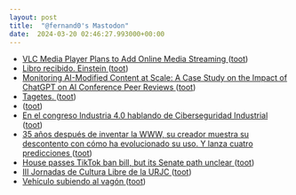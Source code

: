 ```yaml
---
layout: post
title:  "@fernand0's Mastodon"
date:  2024-03-20 02:46:27.993000+00:00
---
```

*  [VLC Media Player Plans to Add Online Media Streaming ](https://news.itsfoss.com/vlc-online-streaming) ([toot](https://mastodon.social/@fernand0/112125725113805930))
*  [Libro recibido. Einstein ](https://fotografiasenmovimiento.wordpress.com/2024/03/19/libro-recibido-einstein) ([toot](https://mastodon.social/@fernand0/112125687102577094))
*  [Monitoring AI-Modified Content at Scale: A Case Study on the Impact of ChatGPT on AI Conference Peer Reviews ](https://arxiv.org/abs/2403.0718) ([toot](https://mastodon.social/@fernand0/112123704125938657))
*  [Tagetes. ](https://avecesunafoto.wordpress.com/2024/03/19/tagetes-2) ([toot](https://mastodon.social/@fernand0/112123665070129515))
*  [ ](https://mastodon.la/@AmbrosTheGreat) ([toot](https://mastodon.social/@fernand0/112123622129362796))
*  [En el congreso Industria 4.0 hablando de Ciberseguridad Industrial ](http://fernand0.github.io//congreso-industria-40) ([toot](https://mastodon.social/@fernand0/112123523242780306))
*  [35 años después de inventar la WWW, su creador muestra su descontento con cómo ha evolucionado su uso. Y lanza cuatro predicciones ](https://www.genbeta.com/actualidad/35-anos-despues-inventar-www-su-creador-muestra-su-descontento-como-ha-evolucionado-su-uso-lanza-cuatro-prediccione) ([toot](https://mastodon.social/@fernand0/112123442634141133))
*  [House passes TikTok ban bill, but its Senate path unclear ](https://apnews.com/article/tiktok-ban-house-vote-china-national-security-8fa7258fae1a4902d344c9d978d58a37?taid=65f1bb38c2c1680001c4da1) ([toot](https://mastodon.social/@fernand0/112123267893448755))
*  [III Jornadas de Cultura Libre de la URJC ](https://eventos.urjc.es/109643/programme/iii-jornadas-de-cultura-libre-de-la-urjc.htm) ([toot](https://mastodon.social/@fernand0/112123061829742929))
*  [Vehículo subiendo al vagón ](https://www.flickr.com/photos/fernand0/53563844302) ([toot](https://mastodon.social/@fernand0/112123023545803435))
